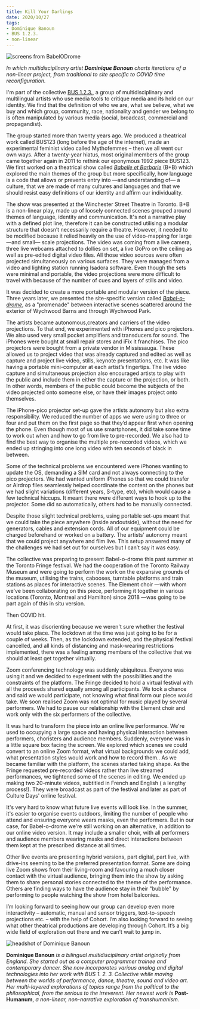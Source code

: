 ```yaml
---
title: Kill Your Darlings 
date: 2020/10/27 
tags:
- Dominique Banoun
- BUS 1.2.3.
- non-linear
---
```


![screens from BabelODrome](dominique1.jpg)
 
*In which multidisciplinary artist **Dominique Banoun** charts iterations of a non-linear project, from traditional to site specific to COVID time reconfiguration.*
 
 
I'm part of the collective [BUS 1.2.3.](https://www.collectifbus123.com/collectif_bus123/archives__BUS_123_%2891-92%29.html), a group of multidisciplinary and multilingual artists who use media tools to critique media and its hold on our identity. We find that the definition of who we are, what we believe, what we buy and which group, community, race, nationality and gender we belong to is often manipulated by various media (social, broadcast, commercial and propagandist). 


The group started more than twenty years ago. We produced a theatrical work called BUS123 (long before the age of the internet), made an experimental feminist video called Mythofemmes – then we all went our own ways. After a twenty-year hiatus, most original members of the group came together again in 2011 to rethink our eponymous 1992 piece BUS123. We first worked on a theatrical show called [*Babelle et Barbarie*](https://youtu.be/mL72T6WQ7hk) (B+B) which explored the main themes of the group but more specifically, how language is a code that allows or prevents entry into —and understanding of— a culture, that we are made of many cultures and languages and that we should resist easy definitions of our identity and affirm our individuality. 


The show was presented at the Winchester Street Theatre in Toronto. B+B is a non-linear play, made up of loosely connected scenes grouped around themes of language, identity and communication. It's not a narrative play with a defined plot line, therefore it can be constructed utilising a modular structure that doesn’t necessarily require a theatre. However, it needed to be modified because it relied heavily on the use of video-mapping for large —and small— scale projections. The video was coming from a live camera, three live webcams attached to dollies on set, a live GoPro on the ceiling as well as pre-edited digital video files. All those video sources were often projected simultaneously on various surfaces. They were managed from a video and lighting station running Isadora software. Even though the sets were minimal and portable, the video projections were more difficult to travel with because of the number of cues and layers of stills and video. 


It was decided to create a more portable and modular version of the piece. Three years later, we presented the site-specific version called [*Babel-o-drome*](https://youtu.be/lvRAauOKk2Q), as a "promenade" between interactive scenes scattered around the exterior of Wychwood Barns and through Wychwood Park. 


The artists became autonomous,creators and carriers of the video projections. To that end, we experimented with iPhones and pico projectors. We also used very small pocket amplifiers and transducers for sound. The iPhones were bought at small repair stores and iFix it franchises. The pico projectors were bought from a private vendor in Mississauga. These allowed us to project video that was already captured and edited as well as capture and project live video, stills, keynote presentations, etc. It was like having a portable mini-computer at each artist’s fingertips. The live video capture and simultaneous projection also encouraged artists to play with the public and include them in either the capture or the projection, or both. In other words, members of the public could become the subjects of the video projected onto someone else, or have their images project onto themselves. 
 
The iPhone-pico projector set-up gave the artists autonomy but also extra responsibility. We reduced the number of apps we were using to three or four and put them on the first page so that they’d appear first when opening the phone. Even though most of us use smartphones, it did take some time to work out when and how to go from live to pre-recorded. We also had to find the best way to organise the multiple pre-recorded videos, which we ended up stringing into one long video with ten seconds of black in between. 


Some of the technical problems we encountered were iPhones wanting to update the OS, demanding a SIM card and not always connecting to the pico projectors. We had wanted uniform iPhones so that we could transfer or Airdrop files seamlessly helped coordinate the content on the phones but we had slight variations (different years, S-type, etc), which would cause a few technical hiccups. It meant there were different ways to hook up to the projector. Some did so automatically, others had to be manually connected. 


Despite those slight technical problems, using portable set-ups meant that we could take the piece anywhere (inside  andoutside), without the need for generators, cables and extension cords. All of our equipment could be charged beforehand or worked on a battery. The artists' autonomy meant that we could project anywhere and film live. This setup answered many of the challenges we had set out for ourselves   but I can’t say it was easy. 
 
The collective was preparing to present Babel-o-drome this past summer at the Toronto Fringe festival. We had the cooperation of the Toronto Railway Museum and were going to perform the work on the expansive grounds of the museum, utilising the trains, cabooses, turntable platforms and train stations as places for interactive scenes. The Element choir —with whom we've been collaborating on this piece, performing it together in various locations (Toronto, Montreal and Hamilton) since 2018 —was going to be part again of this in situ version. 

Then COVID hit. 
 
At first, it was disorienting because we weren't sure whether the festival would take place. The lockdown at the time was just going to be for a couple of weeks. Then, as the lockdown extended, and the physical festival cancelled, and all kinds of distancing and mask-wearing restrictions implemented, there was a feeling among members of the collective that we should at least get together virtually. 
 
Zoom conferencing technology was suddenly ubiquitous. Everyone was using it and we decided to experiment with the possibilities and the constraints of the platform. The Fringe decided to hold a virtual festival with all the proceeds shared equally among all participants. We took a chance and said we would participate, not knowing what final form our piece would take. We soon realised Zoom was not optimal for music played by several performers. We had to pause our relationship with the Element choir and work only with the six performers of the collective. 
 
It was hard to transform the piece into an online live performance. We're used to occupying a large space and having physical interaction between performers, choristers and audience members. Suddenly, everyone was in a little square box facing the screen. We explored which scenes we could convert to an online Zoom format, what virtual backgrounds we could add, what presentation styles would work and how to record them.. As we became familiar with the platform, the scenes started taking shape. As the Fringe requested pre-recorded videos rather than live streamed performances, we tightened some of the scenes in editing. We ended up making two 20-minute videos, subtitled in French and English ( a lengthy process!). They were broadcast as part of the festival and later as part of Culture Days' online festival. 
 
It's very hard to know what future live events will look like. In the summer, it's easier to organise events outdoors, limiting the number of people who attend and ensuring everyone wears masks, even the performers. But in our case, for Babel-o-drome we're still working on an alternative, in addition to our online video version. It may include a smaller choir, with all performers and audience members wearing masks and direct interactions between them kept at the prescribed distance at all times. 


Other live events are presenting hybrid versions, part digital, part live, with drive-ins seeming to be the preferred presentation format. Some are doing live Zoom shows from their living-room and favouring a much closer contact with the virtual audience, bringing them into the show by asking them to share personal stories connected to the theme of the performance. Others are finding ways to have the audience stay in their "bubble" by performing to people watching the show from hotel balconies. 


I’m looking forward to seeing how our group can develop even more interactivity –  automatic, manual and sensor triggers, text-to-speech projections etc. – with the help of Cohort. I’m also looking forward to seeing what other theatrical productions are developing through Cohort. It’s a big wide field of exploration out there and we can’t wait to jump in. 
 
 
![headshot of Dominique Banoun](headshot_dominique_banoun.jpg)
 
 
**Dominique Banoun** *is a bilingual multidisciplinary artist originally from England. She started out as a computer programmer trainee and contemporary dancer. She now incorporates various analog and digital technologies into her work with BUS 1. 2. 3. Collective while moving between the worlds of performance, dance, theatre, sound and video art. Her multi-layered explorations of topics range from the political to the philosophical, from the serious to the irreverent. Her newest work is* **Post-Humanum**, *a non-linear, non-narrative exploration of transhumanism.*